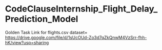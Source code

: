 # CodeClauseInternship_Flight_Delay_Prediction_Model
Golden Task 
Link for flights.csv dataset= https://drive.google.com/file/d/1sUcOUd-Zo3d7qZkQnwM4VzSrr-fhh-hK/view?usp=sharing
